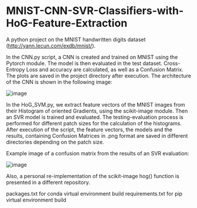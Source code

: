 # MNIST-CNN-SVR-Classifiers-with-HoG-Feature-Extraction

A python project on the MNIST handwritten digits dataset (http://yann.lecun.com/exdb/mnist/). 

In the CNN.py script, a CNN is created and trained on MNIST using the Pytorch module. The model is then evaluated in the test dataset. Cross-Entropy Loss and accuracy are calculated, as well as a Confusion Matrix. The plots are saved in the project directory after execution. The architecture of the CNN is shown in the following image:

![image](https://github.com/petrakisgeo/MNIST-CNN-SVR-Classifiers-with-HoG-Feature-Extraction/assets/117226445/97ec68d9-8e37-4b9a-be8b-5d6085e90a01)

In the HoG_SVM.py, we extract feature vectors of the MNIST images from their Histogram of oriented Gradients, using the scikit-image module. Then an SVR model is trained and evaluated. The testing-evaluation process is performed for different patch sizes for the calculation of the histograms. After execution of the script, the feature vectors, the models and the results, containing Confusion Matrices in .png format are saved in different directories depending on the patch size.

Example image of a confusion matrix from the results of an SVR evaluation:

![image](https://github.com/petrakisgeo/MNIST-CNN-SVR-Classifiers-with-HoG-Feature-Extraction/assets/117226445/0d3e5961-a4b9-4111-b499-e99a5a8b8e7a)


Also, a personal re-implementation of the scikit-image hog() function is presented in a different repository.

packages.txt for conda virtual environment build
requirements.txt for pip virtual environment build
